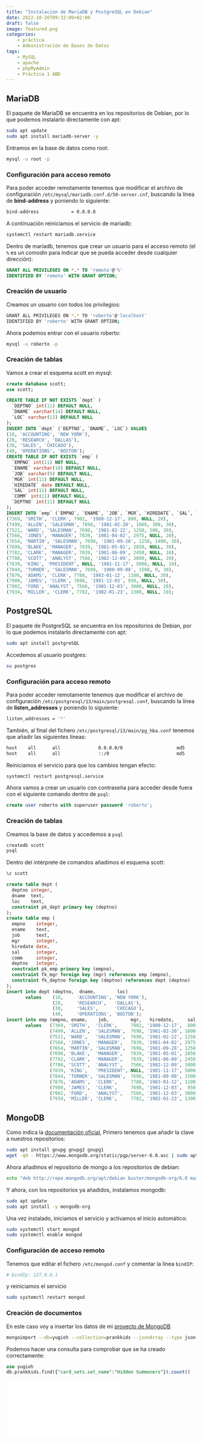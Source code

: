 ```yaml
---
title: "Instalación de MariaDB y PostgreSQL en Debian"
date: 2022-10-26T09:32:09+02:00
draft: false
image: featured.png
categories:
    - práctica
    - Administración de Bases de Datos
tags:
    - MySQL
    - apache
    - phpMyAdmin
    - Práctica 1 ABD
---
```


## MariaDB

El paquete de MariaDB se encuentra en los repositorios de Debian, por lo que podemos instalarlo directamente con apt:

```bash
sudo apt update
sudo apt install mariadb-server -y 
```

Entramos en la base de datos como root:

```bash
mysql -u root -p
```

### Configuración para acceso remoto

Para poder acceder remotamente tenemos que modificar el archivo de configuración `/etc/mysql/mariadb.conf.d/50-server.cnf`, buscando la línea de **bind-address** y poniendo lo siguiente:

```bash
bind-address            = 0.0.0.0
```

A continuación reiniciamos el servicio de mariadb:

```bash
systemctl restart mariadb.service
```

Dentro de mariadb, tenemos que crear un usuario para el acceso remoto (el `%` es un comodín para indicar que se pueda acceder desde cualquier dirección):

```sql
GRANT ALL PRIVILEGES ON *.* TO 'remoto'@'%'
IDENTIFIED BY 'remoto' WITH GRANT OPTION;
```

### Creación de usuario

Creamos un usuario con todos los privilegios:

```bash
GRANT ALL PRIVILEGES ON *.* TO 'roberto'@'localhost'
IDENTIFIED BY 'roberto' WITH GRANT OPTION;
```

Ahora podemos entrar con el usuario roberto:

```bash
mysql -u roberto -p
```

### Creación de tablas

Vamos a crear el esquema scott en mysql:

```sql
create database scott;
use scott;
```

```sql
CREATE TABLE IF NOT EXISTS `dept` (
  `DEPTNO` int(11) DEFAULT NULL,
  `DNAME` varchar(14) DEFAULT NULL,
  `LOC` varchar(13) DEFAULT NULL
);
INSERT INTO `dept` (`DEPTNO`, `DNAME`, `LOC`) VALUES
(10, 'ACCOUNTING', 'NEW YORK'),
(20, 'RESEARCH', 'DALLAS'),
(30, 'SALES', 'CHICAGO'),
(40, 'OPERATIONS', 'BOSTON');
CREATE TABLE IF NOT EXISTS `emp` (
  `EMPNO` int(11) NOT NULL,
  `ENAME` varchar(10) DEFAULT NULL,
  `JOB` varchar(9) DEFAULT NULL,
  `MGR` int(11) DEFAULT NULL,
  `HIREDATE` date DEFAULT NULL,
  `SAL` int(11) DEFAULT NULL,
  `COMM` int(11) DEFAULT NULL,
  `DEPTNO` int(11) DEFAULT NULL
);
INSERT INTO `emp` (`EMPNO`, `ENAME`, `JOB`, `MGR`, `HIREDATE`, `SAL`, `COMM`, `DEPTNO`) VALUES
(7369, 'SMITH', 'CLERK', 7902, '1980-12-17', 800, NULL, 20),
(7499, 'ALLEN', 'SALESMAN', 7698, '1981-02-20', 1600, 300, 30),
(7521, 'WARD', 'SALESMAN', 7698, '1981-02-22', 1250, 500, 30),
(7566, 'JONES', 'MANAGER', 7839, '1981-04-02', 2975, NULL, 20),
(7654, 'MARTIN', 'SALESMAN', 7698, '1981-09-28', 1250, 1400, 30),
(7698, 'BLAKE', 'MANAGER', 7839, '1981-05-01', 2850, NULL, 30),
(7782, 'CLARK', 'MANAGER', 7839, '1981-06-09', 2450, NULL, 10),
(7788, 'SCOTT', 'ANALYST', 7566, '1982-12-09', 3000, NULL, 20),
(7839, 'KING', 'PRESIDENT', NULL, '1981-11-17', 5000, NULL, 10),
(7844, 'TURNER', 'SALESMAN', 7698, '1980-09-08', 1500, 0, 30),
(7876, 'ADAMS', 'CLERK', 7788, '1983-01-12', 1100, NULL, 20),
(7900, 'JAMES', 'CLERK', 7698, '1981-12-03', 950, NULL, 30),
(7902, 'FORD', 'ANALYST', 7566, '1981-12-03', 3000, NULL, 20),
(7934, 'MILLER', 'CLERK', 7782, '1982-01-23', 1300, NULL, 10);
```

## PostgreSQL

El paquete de PostgreSQL se encuentra en los repositorios de Debian, por lo que podemos instalarlo directamente con apt:

```bash
sudo apt install postgreSQL
```

Accedemos al usuario postgres:

```bash
su postgres
```

### Configuración para acceso remoto

Para poder acceder remotamente tenemos que modificar el archivo de configuración `/etc/postgresql/13/main/postgresql.conf`, buscando la línea de **listen_addresses** y poniendo lo siguiente:

```bash
listen_addresses = '*'
```

También, al final del fichero `/etc/postgresql/13/main/pg_hba.conf` tenemos que añadir las siguientes líneas:

```bash
host    all      all              0.0.0.0/0                    md5
host    all      all              ::/0                         md5
```

Reiniciamos el servicio para que los cambios tengan efecto:

```bash
systemctl restart postgresql.service
```

Ahora vamos a crear un usuario con contraseña para acceder desde fuera con el siguiente comando dentro de `psql`:

```sql
create user roberto with superuser password 'roberto';
```

### Creación de tablas

Creamos la base de datos y accedemos a `psql`

```bash
createdb scott
psql
```

Dentro del intérprete de comandos añadimos el esquema scott:

```sql
\c scott

create table dept (
  deptno integer,
  dname  text,
  loc    text,
  constraint pk_dept primary key (deptno)
);
create table emp (
  empno    integer,
  ename    text,
  job      text,
  mgr      integer,
  hiredate date,
  sal      integer,
  comm     integer,
  deptno   integer,
  constraint pk_emp primary key (empno),
  constraint fk_mgr foreign key (mgr) references emp (empno),
  constraint fk_deptno foreign key (deptno) references dept (deptno)
);
insert into dept (deptno,  dname,        loc)
       values    (10,     'ACCOUNTING', 'NEW YORK'),
                 (20,     'RESEARCH',   'DALLAS'),
                 (30,     'SALES',      'CHICAGO'),
                 (40,     'OPERATIONS', 'BOSTON');
insert into emp (empno, ename,    job,        mgr,   hiredate,     sal, comm, deptno)
       values   (7369, 'SMITH',  'CLERK',     7902, '1980-12-17',  800, NULL,   20),
                (7499, 'ALLEN',  'SALESMAN',  7698, '1981-02-20', 1600,  300,   30),
                (7521, 'WARD',   'SALESMAN',  7698, '1981-02-22', 1250,  500,   30),
                (7566, 'JONES',  'MANAGER',   7839, '1981-04-02', 2975, NULL,   20),
                (7654, 'MARTIN', 'SALESMAN',  7698, '1981-09-28', 1250, 1400,   30),
                (7698, 'BLAKE',  'MANAGER',   7839, '1981-05-01', 2850, NULL,   30),
                (7782, 'CLARK',  'MANAGER',   7839, '1981-06-09', 2450, NULL,   10),
                (7788, 'SCOTT',  'ANALYST',   7566, '1982-12-09', 3000, NULL,   20),
                (7839, 'KING',   'PRESIDENT', NULL, '1981-11-17', 5000, NULL,   10),
                (7844, 'TURNER', 'SALESMAN',  7698, '1981-09-08', 1500,    0,   30),
                (7876, 'ADAMS',  'CLERK',     7788, '1983-01-12', 1100, NULL,   20),
                (7900, 'JAMES',  'CLERK',     7698, '1981-12-03',  950, NULL,   30),
                (7902, 'FORD',   'ANALYST',   7566, '1981-12-03', 3000, NULL,   20),
                (7934, 'MILLER', 'CLERK',     7782, '1982-01-23', 1300, NULL,   10);
```

## MongoDB

Como indica la [documentación oficial](https://www.mongodb.com/docs/v6.0/tutorial/install-mongodb-on-debian/), Primero tenemos que añadir la clave a nuestros repositorios:

```bash
sudo apt install gnupg gnupg2 gnupg1
wget -qO - https://www.mongodb.org/static/pgp/server-6.0.asc | sudo apt-key add -
```

Ahora añadimos el repositorio de mongo a los repositorios de debian:

```bash
echo "deb http://repo.mongodb.org/apt/debian buster/mongodb-org/6.0 main" | sudo tee /etc/apt/sources.list.d/mongodb-org-6.0.list
```

Y ahora, con los repositorios ya añadidos, instalamos mongodb:

```bash
sudo apt update
sudo apt install -y mongodb-org
```

Una vez instalado, iniciamos el servicio y activamos el inicio automático:

```bash
sudo systemctl start mongod
sudo systemctl enable mongod
```

### Configuración de acceso remoto

Tenemos que editar el fichero `/etc/mongod.conf` y comentar la línea `bindIP`:

```bash
# bindIp: 127.0.0.1
```

y reiniciamos el servicio

```bash
sudo systemctl restart mongod
```

### Creación de documentos

En este caso voy a insertar los datos de mi [proyecto de MongoDB](https://github.com/robertorodriguez98/proyectoMongoDB/)

```bash
mongoimport --db=yugioh --collection=prankkids --jsonArray --type json --file=prankkids.json
```

Podemos hacer una consulta para comprobar que se ha creado correctamente:

```sql
use yugioh
db.prankkids.find({"card_sets.set_name":"Hidden Summoners"}).count()
```

![mongo](mongo.sql)
